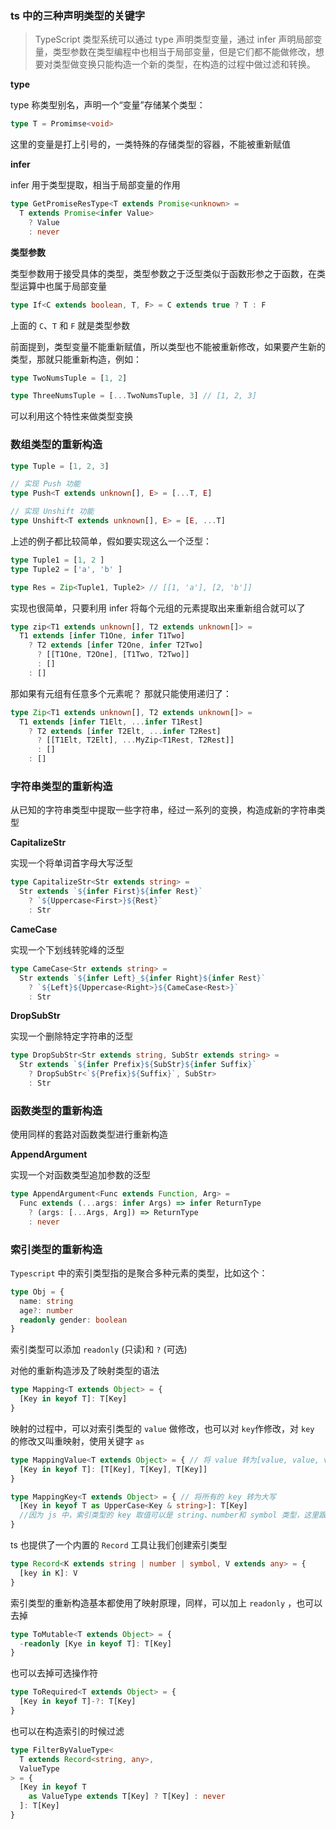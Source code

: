 ### ts 中的三种声明类型的关键字
> TypeScript 类型系统可以通过 type 声明类型变量，通过 infer 声明局部变量，类型参数在类型编程中也相当于局部变量，但是它们都不能做修改，想要对类型做变换只能构造一个新的类型，在构造的过程中做过滤和转换。

**type**

type 称类型别名，声明一个“变量”存储某个类型：

```ts
type T = Promimse<void>
```

这里的变量是打上引号的，一类特殊的存储类型的容器，不能被重新赋值

**infer**

infer 用于类型提取，相当于局部变量的作用

```ts
type GetPromiseResType<T extends Promise<unknown> = 
  T extends Promise<infer Value> 
    ? Value 
    : never
```

**类型参数**

类型参数用于接受具体的类型，类型参数之于泛型类似于函数形参之于函数，在类型运算中也属于局部变量

```ts
type If<C extends boolean, T, F> = C extends true ? T : F
```

上面的 `C`、`T` 和 `F` 就是类型参数

前面提到，类型变量不能重新赋值，所以类型也不能被重新修改，如果要产生新的类型，那就只能重新构造，例如：

```ts
type TwoNumsTuple = [1, 2]

type ThreeNumsTuple = [...TwoNumsTuple, 3] // [1, 2, 3]
```

可以利用这个特性来做类型变换

### 数组类型的重新构造

```ts
type Tuple = [1, 2, 3]

// 实现 Push 功能
type Push<T extends unknown[], E> = [...T, E]

// 实现 Unshift 功能
type Unshift<T extends unknown[], E> = [E, ...T]

```

上述的例子都比较简单，假如要实现这么一个泛型：

```typescript
type Tuple1 = [1, 2 ]
type Tuple2 = ['a', 'b' ]

type Res = Zip<Tuple1, Tuple2> // [[1, 'a'], [2, 'b']]
```
实现也很简单，只要利用 infer 将每个元组的元素提取出来重新组合就可以了
```typescript
type zip<T1 extends unknown[], T2 extends unknown[]> = 
  T1 extends [infer T1One, infer T1Two] 
    ? T2 extends [infer T2One, infer T2Two]
      ? [[T1One, T2One], [T1Two, T2Two]]
      : []
    : []
```

那如果有元组有任意多个元素呢？
那就只能使用递归了：

```typescript
type Zip<T1 extends unknown[], T2 extends unknown[]> =
  T1 extends [infer T1Elt, ...infer T1Rest]
    ? T2 extends [infer T2Elt, ...infer T2Rest]
      ? [[T1Elt, T2Elt], ...MyZip<T1Rest, T2Rest]]
      : []
    : []
```

### 字符串类型的重新构造

从已知的字符串类型中提取一些字符串，经过一系列的变换，构造成新的字符串类型

**CapitalizeStr**

实现一个将单词首字母大写泛型

```typescript
type CapitalizeStr<Str extends string> =
  Str extends `${infer First}${infer Rest}`
    ? `${Uppercase<First>}${Rest}`
    : Str
```

**CameCase**

实现一个下划线转驼峰的泛型

```typescript
type CameCase<Str extends string> =
  Str extends `${infer Left}_${infer Right}${infer Rest}`
    ? `${Left}${Uppercase<Right>}${CameCase<Rest>}`
    : Str
```

**DropSubStr**

实现一个删除特定字符串的泛型

```typescript
type DropSubStr<Str extends string, SubStr extends string> =
  Str extends `${infer Prefix}${SubStr}${infer Suffix}`
    ? DropSubStr<`${Prefix}${Suffix}`, SubStr>
    : Str
```

### 函数类型的重新构造

使用同样的套路对函数类型进行重新构造

**AppendArgument**

实现一个对函数类型追加参数的泛型

```typescript
type AppendArgument<Func extends Function, Arg> =
  Func extends (...args: infer Args) => infer ReturnType
    ? (args: [...Args, Arg]) => ReturnType
    : never
```

### 索引类型的重新构造

`Typescript`  中的索引类型指的是聚合多种元素的类型，比如这个：

```typescript
type Obj = {
  name: string
  age?: number
  readonly gender: boolean
}
```

索引类型可以添加 `readonly` (只读)和 `?` (可选)

对他的重新构造涉及了映射类型的语法

```typescript
type Mapping<T extends Object> = {
  [Key in keyof T]: T[Key]
}
```

映射的过程中，可以对索引类型的 `value` 做修改，也可以对 `key`作修改，对 `key` 的修改又叫重映射，使用关键字 `as` 

```typescript
type MappingValue<T extends Object> = { // 将 value 转为[value, value, value] 的形式
  [Key in keyof T]: [T[Key], T[Key], T[Key]]
}

type MappingKey<T extends Object> = { // 将所有的 key 转为大写
  [Key in keyof T as UpperCase<Key & string>]: T[Key]
  //因为 js 中，索引类型的 key 取值可以是 string、number和 symbol 类型，这里跟 string 类型取交集
}
```

ts 也提供了一个内置的 `Record` 工具让我们创建索引类型

```typescript
type Record<K extends string | number | symbol, V extends any> = {
  [key in K]: V
}
```

索引类型的重新构造基本都使用了映射原理，同样，可以加上 `readonly` ，也可以去掉

```typescript
type ToMutable<T extends Object> = {
  -readonly [Kye in keyof T]: T[Key]
}
```

也可以去掉可选操作符

```typescript
type ToRequired<T extends Object> = {
  [Key in keyof T]-?: T[Key]
}
```

也可以在构造索引的时候过滤

```typescript
type FilterByValueType<
  T extends Record<string, any>,
  ValueType
> = {
  [Key in keyof T
    as ValueType extends T[Key] ? T[Key] : never  
  ]: T[Key]
}
```

